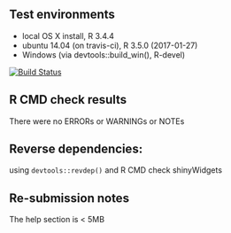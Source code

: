 ## Test environments
* local OS X install, R 3.4.4
* ubuntu 14.04 (on travis-ci), R 3.5.0 (2017-01-27)
* Windows (via devtools::build_win(), R-devel)

[![Build Status](https://travis-ci.org/DivadNojnarg/shinydashboardPlus.svg?branch=master)](https://travis-ci.org/DivadNojnarg/shinydashboardPlus)

## R CMD check results
There were no ERRORs or WARNINGs or NOTEs


## Reverse dependencies:
using `devtools::revdep()` and R CMD check shinyWidgets

## Re-submission notes 
The help section is < 5MB